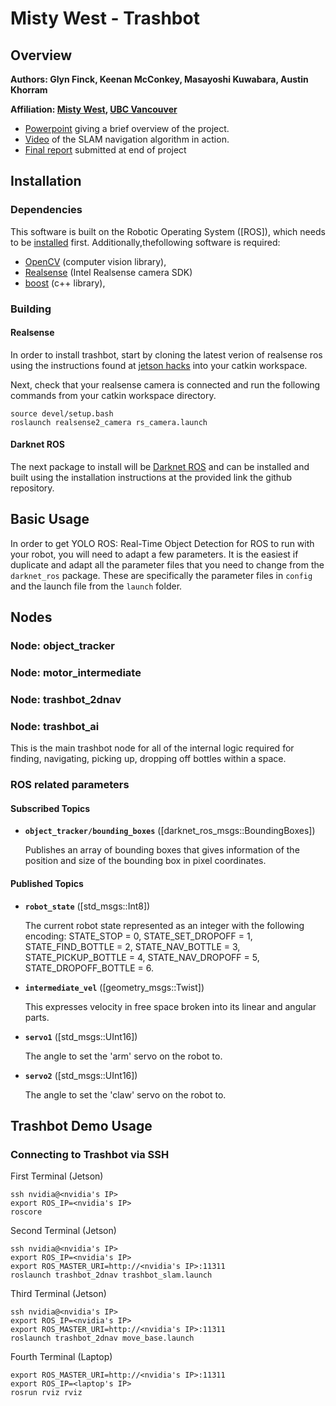 # Misty West - Trashbot

## Overview

**Authors: Glyn Finck, Keenan McConkey, Masayoshi Kuwabara, Austin Khorram**

**Affiliation: [Misty West](https://www.mistywest.com/), [UBC Vancouver](https://www.ubc.ca/)**

* [Powerpoint](https://docs.google.com/presentation/d/1dk4SlOPKYHzjGbWbJEiFXe557k3WheMHGRwO65jhtRA/edit?usp=sharing) giving a brief overview of the project.
* [Video](https://drive.google.com/file/d/1jnUpos7KLRje8_Hm2XlhJwDA2JV9qPbN/view?usp=sharing) of the SLAM navigation algorithm in action.
* [Final report](ENPH_479_Final_Report.pdf) submitted at end of project

## Installation

### Dependencies

This software is built on the Robotic Operating System ([ROS]), which needs to be [installed](http://wiki.ros.org) first. Additionally,thefollowing software is required:

- [OpenCV](http://opencv.org/) (computer vision library),
- [Realsense](https://github.com/IntelRealSense/librealsense/blob/master/doc/distribution_linux.md#installing-the-packages) (Intel Realsense camera SDK)
- [boost](http://www.boost.org/) (c++ library),

### Building

#### Realsense

In order to install trashbot, start by cloning the latest verion of realsense ros using the instructions found at [jetson hacks](https://www.jetsonhacks.com/2019/10/25/realsense-ros-wrapper-jetson-nano/) into your catkin workspace.

Next, check that your realsense camera is connected and run the following commands from your catkin workspace directory.

    source devel/setup.bash
    roslaunch realsense2_camera rs_camera.launch

#### Darknet ROS

The next package to install will be [Darknet ROS](https://github.com/leggedrobotics/darknet_ros) and can be installed and built using the installation instructions at the provided link the github repository.

## Basic Usage

In order to get YOLO ROS: Real-Time Object Detection for ROS to run with your robot, you will need to adapt a few parameters. It is the easiest if duplicate and adapt all the parameter files that you need to change from the `darknet_ros` package. These are specifically the parameter files in `config` and the launch file from the `launch` folder.

## Nodes

### Node: object_tracker

### Node: motor_intermediate

### Node: trashbot_2dnav

### Node: trashbot_ai

This is the main trashbot node for all of the internal logic required for finding, navigating, picking up, dropping off bottles within a space.

### ROS related parameters

#### Subscribed Topics

* **`object_tracker/bounding_boxes`** ([darknet_ros_msgs::BoundingBoxes])

    Publishes an array of bounding boxes that gives information of the position and size of the bounding box in pixel coordinates.


#### Published Topics

* **`robot_state`** ([std_msgs::Int8])

    The current robot state represented as an integer with the following encoding: STATE_STOP = 0, STATE_SET_DROPOFF = 1, STATE_FIND_BOTTLE = 2, STATE_NAV_BOTTLE = 3, STATE_PICKUP_BOTTLE = 4, STATE_NAV_DROPOFF = 5, STATE_DROPOFF_BOTTLE = 6.

* **`intermediate_vel`** ([geometry_msgs::Twist])

    This expresses velocity in free space broken into its linear and angular parts.

* **`servo1`** ([std_msgs::UInt16])

    The angle to set the 'arm' servo on the robot to.


* **`servo2`** ([std_msgs::UInt16])

    The angle to set the 'claw' servo on the robot to.

## Trashbot Demo Usage

### Connecting to Trashbot via SSH

First Terminal (Jetson)

```
ssh nvidia@<nvidia's IP>
export ROS_IP=<nvidia's IP>
roscore
```

Second Terminal (Jetson)

```
ssh nvidia@<nvidia's IP>
export ROS_IP=<nvidia's IP>
export ROS_MASTER_URI=http://<nvidia's IP>:11311
roslaunch trashbot_2dnav trashbot_slam.launch
```

Third Terminal (Jetson)

```
ssh nvidia@<nvidia's IP>
export ROS_IP=<nvidia's IP>
export ROS_MASTER_URI=http://<nvidia's IP>:11311
roslaunch trashbot_2dnav move_base.launch
```

Fourth Terminal (Laptop)

```
export ROS_MASTER_URI=http://<nvidia's IP>:11311
export ROS_IP=<laptop's IP>
rosrun rviz rviz
```
